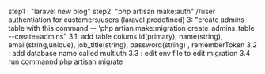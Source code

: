 step1 : "laravel new blog"
step2: "php artisan make:auth" //user authentiation for customers/users (laravel predefined)
3: "create admins table with this command -- 'php artian make:migration create_admins_table --create=admins"
3.1: add table colums  id(primary), name(string), email(string,unique), job_title(string), password(string) , rememberToken
3.2 : add database name called multiuth
3.3 : edit env file to edit migration 
3.4 run commannd php artisan migrate